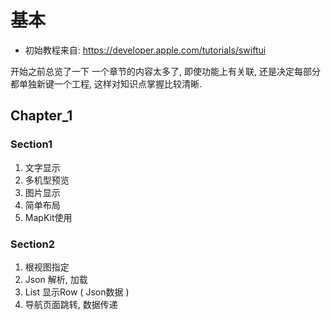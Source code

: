
# 基本
- 初始教程来自: https://developer.apple.com/tutorials/swiftui

开始之前总览了一下
一个章节的内容太多了, 即使功能上有关联, 还是决定每部分都单独新键一个工程, 这样对知识点掌握比较清晰.

## Chapter_1

### Section1

1. 文字显示
2. 多机型预览
3. 图片显示
4. 简单布局
5. MapKit使用

### Section2

1. 根视图指定
2. Json 解析, 加载
3. List 显示Row ( Json数据 )
4. 导航页面跳转, 数据传递

